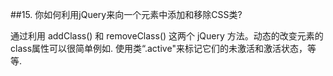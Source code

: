 ##15. 你如何利用jQuery来向一个元素中添加和移除CSS类?


通过利用 addClass() 和 removeClass() 这两个 jQuery 方法。动态的改变元素的class属性可以很简单例如. 使用类“.active"来标记它们的未激活和激活状态，等等.
